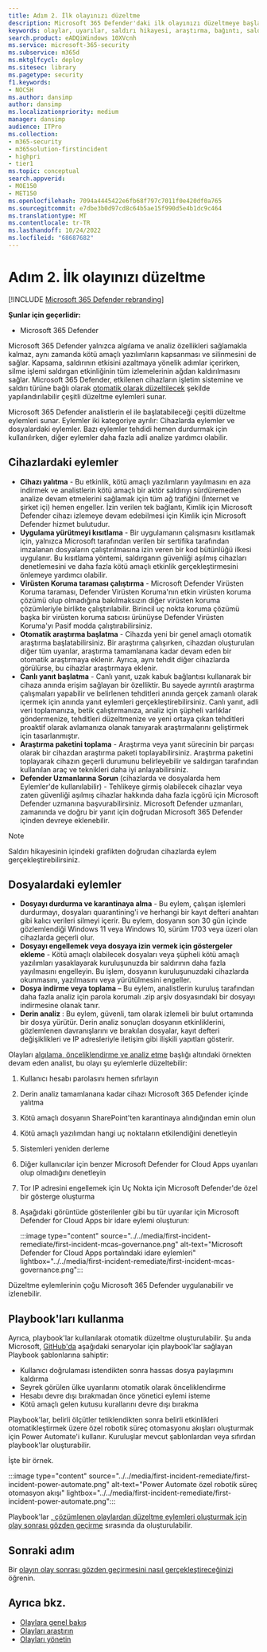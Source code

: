 ```yaml
---
title: Adım 2. İlk olayınızı düzeltme
description: Microsoft 365 Defender'daki ilk olayınızı düzeltmeye başlama.
keywords: olaylar, uyarılar, saldırı hikayesi, araştırma, bağıntı, saldırı, makineler, cihazlar, kullanıcılar, kimlikler, kimlik, posta kutusu, e-posta, 365, Microsoft, m365, olay yanıtı, siber saldırı
search.product: eADQiWindows 10XVcnh
ms.service: microsoft-365-security
ms.subservice: m365d
ms.mktglfcycl: deploy
ms.sitesec: library
ms.pagetype: security
f1.keywords:
- NOCSH
ms.author: dansimp
author: dansimp
ms.localizationpriority: medium
manager: dansimp
audience: ITPro
ms.collection:
- m365-security
- m365solution-firstincident
- highpri
- tier1
ms.topic: conceptual
search.appverid:
- MOE150
- MET150
ms.openlocfilehash: 7094a4445422e6fb68f797c7011f0e420df0a765
ms.sourcegitcommit: e7dbe3b0d97cd8c64b5ae15f990d5e4b1dc9c464
ms.translationtype: MT
ms.contentlocale: tr-TR
ms.lasthandoff: 10/24/2022
ms.locfileid: "68687682"
---
```

# <a name="step-2-remediate-your-first-incident"></a>Adım 2. İlk olayınızı düzeltme

[!INCLUDE [Microsoft 365 Defender rebranding](../includes/microsoft-defender.md)]

**Şunlar için geçerlidir:**
- Microsoft 365 Defender

Microsoft 365 Defender yalnızca algılama ve analiz özellikleri sağlamakla kalmaz, aynı zamanda kötü amaçlı yazılımların kapsanması ve silinmesini de sağlar. Kapsama, saldırının etkisini azaltmaya yönelik adımlar içerirken, silme işlemi saldırgan etkinliğinin tüm izlemelerinin ağdan kaldırılmasını sağlar. Microsoft 365 Defender, etkilenen cihazların işletim sistemine ve saldırı türüne bağlı olarak [otomatik olarak düzeltilecek](m365d-autoir.md) şekilde yapılandırılabilir çeşitli düzeltme eylemleri sunar.

Microsoft 365 Defender analistlerin el ile başlatabileceği çeşitli düzeltme eylemleri sunar. Eylemler iki kategoriye ayrılır: Cihazlarda eylemler ve dosyalardaki eylemler. Bazı eylemler tehdidi hemen durdurmak için kullanılırken, diğer eylemler daha fazla adli analize yardımcı olabilir.

## <a name="actions-on-devices"></a>Cihazlardaki eylemler

- **Cihazı yalıtma** - Bu etkinlik, kötü amaçlı yazılımların yayılmasını en aza indirmek ve analistlerin kötü amaçlı bir aktör saldırıyı sürdüremeden analize devam etmelerini sağlamak için tüm ağ trafiğini (İnternet ve şirket içi) hemen engeller. İzin verilen tek bağlantı, Kimlik için Microsoft Defender cihazı izlemeye devam edebilmesi için Kimlik için Microsoft Defender hizmet bulutudur. 
- **Uygulama yürütmeyi kısıtlama** - Bir uygulamanın çalışmasını kısıtlamak için, yalnızca Microsoft tarafından verilen bir sertifika tarafından imzalanan dosyaların çalıştırılmasına izin veren bir kod bütünlüğü ilkesi uygulanır. Bu kısıtlama yöntemi, saldırganın güvenliği aşılmış cihazları denetlemesini ve daha fazla kötü amaçlı etkinlik gerçekleştirmesini önlemeye yardımcı olabilir.
- **Virüsten Koruma taraması çalıştırma** - Microsoft Defender Virüsten Koruma taraması, Defender Virüsten Koruma'nın etkin virüsten koruma çözümü olup olmadığına bakılmaksızın diğer virüsten koruma çözümleriyle birlikte çalıştırılabilir. Birincil uç nokta koruma çözümü başka bir virüsten koruma satıcısı ürünüyse Defender Virüsten Koruma'yı Pasif modda çalıştırabilirsiniz.
- **Otomatik araştırma başlatma** - Cihazda yeni bir genel amaçlı otomatik araştırma başlatabilirsiniz. Bir araştırma çalışırken, cihazdan oluşturulan diğer tüm uyarılar, araştırma tamamlanana kadar devam eden bir otomatik araştırmaya eklenir. Ayrıca, aynı tehdit diğer cihazlarda görülürse, bu cihazlar araştırmaya eklenir.
- **Canlı yanıt başlatma** - Canlı yanıt, uzak kabuk bağlantısı kullanarak bir cihaza anında erişim sağlayan bir özelliktir. Bu sayede ayrıntılı araştırma çalışmaları yapabilir ve belirlenen tehditleri anında gerçek zamanlı olarak içermek için anında yanıt eylemleri gerçekleştirebilirsiniz. Canlı yanıt, adli veri toplamanıza, betik çalıştırmanıza, analiz için şüpheli varlıklar göndermenize, tehditleri düzeltmenize ve yeni ortaya çıkan tehditleri proaktif olarak avlamanıza olanak tanıyarak araştırmalarını geliştirmek için tasarlanmıştır.
- **Araştırma paketini toplama** - Araştırma veya yanıt sürecinin bir parçası olarak bir cihazdan araştırma paketi toplayabilirsiniz. Araştırma paketini toplayarak cihazın geçerli durumunu belirleyebilir ve saldırgan tarafından kullanılan araç ve teknikleri daha iyi anlayabilirsiniz. 
- **Defender Uzmanlarına Sorun** (cihazlarda ve dosyalarda hem Eylemler'de kullanılabilir) - Tehlikeye girmiş olabilecek cihazlar veya zaten güvenliği aşılmış cihazlar hakkında daha fazla içgörü için Microsoft Defender uzmanına başvurabilirsiniz. Microsoft Defender uzmanları, zamanında ve doğru bir yanıt için doğrudan Microsoft 365 Defender içinden devreye eklenebilir.

> [!NOTE]
> Saldırı hikayesinin içindeki grafikten doğrudan cihazlarda eylem gerçekleştirebilirsiniz.

## <a name="actions-on-files"></a>Dosyalardaki eylemler

- **Dosyayı durdurma ve karantinaya alma** - Bu eylem, çalışan işlemleri durdurmayı, dosyaları quarantining'i ve herhangi bir kayıt defteri anahtarı gibi kalıcı verileri silmeyi içerir. Bu eylem, dosyanın son 30 gün içinde gözlemlendiği Windows 11 veya Windows 10, sürüm 1703 veya üzeri olan cihazlarda geçerli olur. 
- **Dosyayı engellemek veya dosyaya izin vermek için göstergeler ekleme** - Kötü amaçlı olabilecek dosyaları veya şüpheli kötü amaçlı yazılımları yasaklayarak kuruluşunuzda bir saldırının daha fazla yayılmasını engelleyin. Bu işlem, dosyanın kuruluşunuzdaki cihazlarda okunmasını, yazılmasını veya yürütülmesini engeller.
- **Dosya indirme veya toplama** – Bu eylem, analistlerin kuruluş tarafından daha fazla analiz için parola korumalı .zip arşiv dosyasındaki bir dosyayı indirmesine olanak tanır.
- **Derin analiz** : Bu eylem, güvenli, tam olarak izlemeli bir bulut ortamında bir dosya yürütür. Derin analiz sonuçları dosyanın etkinliklerini, gözlemlenen davranışlarını ve bırakılan dosyalar, kayıt defteri değişiklikleri ve IP adresleriyle iletişim gibi ilişkili yapıtları gösterir. 

Olayları [algılama, önceliklendirme ve analiz etme](first-incident-analyze.md#analyze-your-first-incident) başlığı altındaki örnekten devam eden analist, bu olayı şu eylemlerle düzeltebilir:

1. Kullanıcı hesabı parolasını hemen sıfırlayın
2. Derin analiz tamamlanana kadar cihazı Microsoft 365 Defender içinde yalıtma
3. Kötü amaçlı dosyanın SharePoint'ten karantinaya alındığından emin olun
4. Kötü amaçlı yazılımdan hangi uç noktaların etkilendiğini denetleyin
5. Sistemleri yeniden derleme
6. Diğer kullanıcılar için benzer Microsoft Defender for Cloud Apps uyarıları olup olmadığını denetleyin
7. Tor IP adresini engellemek için Uç Nokta için Microsoft Defender'de özel bir gösterge oluşturma
8. Aşağıdaki görüntüde gösterilenler gibi bu tür uyarılar için Microsoft Defender for Cloud Apps bir idare eylemi oluşturun:

   :::image type="content" source="../../media/first-incident-remediate/first-incident-mcas-governance.png" alt-text="Microsoft Defender for Cloud Apps portalındaki idare eylemleri" lightbox="../../media/first-incident-remediate/first-incident-mcas-governance.png":::

Düzeltme eylemlerinin çoğu Microsoft 365 Defender uygulanabilir ve izlenebilir.

## <a name="using-playbooks"></a>Playbook'ları kullanma

Ayrıca, playbook'lar kullanılarak otomatik düzeltme oluşturulabilir. Şu anda Microsoft, [GitHub'da](https://github.com/microsoft/Microsoft-Cloud-App-Security/tree/master/Playbooks) aşağıdaki senaryolar için playbook'lar sağlayan Playbook şablonlarına sahiptir:

- Kullanıcı doğrulaması istendikten sonra hassas dosya paylaşımını kaldırma
- Seyrek görülen ülke uyarılarını otomatik olarak önceliklendirme
- Hesabı devre dışı bırakmadan önce yönetici eylemi isteme
- Kötü amaçlı gelen kutusu kurallarını devre dışı bırakma

Playbook'lar, belirli ölçütler tetiklendikten sonra belirli etkinlikleri otomatikleştirmek üzere özel robotik süreç otomasyonu akışları oluşturmak için Power Automate'i kullanır. Kuruluşlar mevcut şablonlardan veya sıfırdan playbook'lar oluşturabilir. 

İşte bir örnek.
 
:::image type="content" source="../../media/first-incident-remediate/first-incident-power-automate.png" alt-text="Power Automate özel robotik süreç otomasyon akışı" lightbox="../../media/first-incident-remediate/first-incident-power-automate.png"::: 
 
Playbook'lar [, çözümlenen olaylardan düzeltme eylemleri oluşturmak için olay sonrası gözden geçirme](first-incident-post.md) sırasında da oluşturulabilir. 

## <a name="next-step"></a>Sonraki adım

Bir [olayın olay sonrası gözden geçirmesini nasıl gerçekleştireceğinizi](first-incident-post.md) öğrenin.

## <a name="see-also"></a>Ayrıca bkz.

- [Olaylara genel bakış](incidents-overview.md)
- [Olayları araştırın](investigate-incidents.md)
- [Olayları yönetin](manage-incidents.md)
